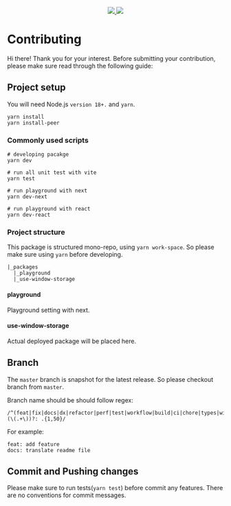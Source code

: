 <p align='center'>
    <a href="https://github.com/ReactUsefulHooks/use-window-storage/blob/main/CONTRIBUTING.md">
        <img src="https://img.shields.io/badge/-ENGLISH-blueviolet?style=for-the-badge" />
    </a>
    <a href="https://github.com/ReactUsefulHooks/use-window-storage/blob/main/contributing/CONTRIBUTING.ko.md">
        <img src="https://img.shields.io/badge/-KOREAN-violet?style=for-the-badge"/>
    </a>
</p>

# Contributing

Hi there! Thank you for your interest.
Before submitting your contribution, please make sure read through the following guide:

## Project setup

You will need Node.js `version 18+.` and `yarn`.

```shell
yarn install
yarn install-peer
```

### Commonly used scripts

```shell
# developing pacakge
yarn dev

# run all unit test with vite
yarn test

# run playground with next
yarn dev-next

# run playground with react
yarn dev-react
```

### Project structure

This package is structured mono-repo, using `yarn work-space`.
So please make sure using `yarn` before developing.

```shell
|_packages
  |_playground
  |_use-window-storage
```

#### playground

Playground setting with next.

#### use-window-storage

Actual deployed package will be placed here.

## Branch

The `master` branch is snapshot for the latest release.
So please checkout branch from `master`.

Branch name should be should follow regex:

```
/^(feat|fix|docs|dx|refactor|perf|test|workflow|build|ci|chore|types|wip|release|deps)(\(.+\))?: .{1,50}/
```

For example:

```
feat: add feature
docs: translate readme file
```

## Commit and Pushing changes

Please make sure to run tests(`yarn test`) before commit any features.
There are no conventions for commit messages.
